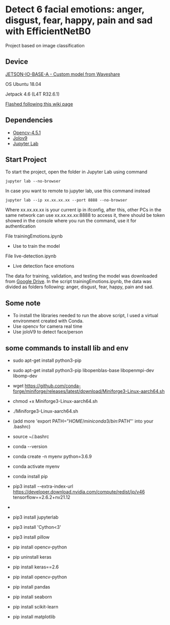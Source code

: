 # Detect 6 facial emotions: anger, disgust, fear, happy, pain and sad with EfficientNetB0 

Project based on image classification

## Device

[JETSON-IO-BASE-A - Custom model from Waveshare](https://www.waveshare.com/jetson-nano-dev-kit-a.htm)

OS Ubuntu 18.04

Jetpack 4.6 (L4T R32.6.1)

[Flashed following this wiki page](https://www.waveshare.com/wiki/JETSON-NANO-DEV-KIT)

## Dependencies

- [Opencv-4.5.1](https://www.youtube.com/watch?v=P-EZr0zy53g&list=PLv8Cp2NvcY8AkXRldCAYCvFxRUs0h5JJF&index=3)
- [Jolov9](https://github.com/spacewalk01/yolov9-face-detection.git)
- [Jupyter Lab](https://jupyter.org/)

## Start Project

To start the project, open the folder in Jupyter Lab using command
```
jupyter lab --no-browser
```

In case you want to remote to jupyter lab, use this command instead
```
jupyter lab --ip xx.xx.xx.xx --port 8888 --no-browser
```
Where xx.xx.xx.xx is your current ip in ifconfig, after this, other PCs in the same network can use xx.xx.xx.xx:8888 to access it, there should be token showed in the console where you run the command, use it for authentication

File trainingEmotions.ipynb
- Use to train the model

File live-detection.ipynb
- Live detection face emotions

The data for training, validation, and testing the model was downloaded from [Google Drive](https://drive.google.com/file/d/1NFapaYLKhER7Z4M_eP4tns9TQ3ywCZU9/view?usp=sharing). In the script trainingEmotions.ipynb, the data was divided as folders following: anger, disgust, fear, happy, pain and sad.

## Some note
- To install the libraries needed to run the above script, I used a virtual environment created with Conda.
- Use opencv for camera real time
- Use joloV9 to detect face/person

## some commands to install lib and env
- sudo apt-get install python3-pip
- sudo apt-get install python3-pip libopenblas-base libopenmpi-dev libomp-dev
- wget https://github.com/conda-forge/miniforge/releases/latest/download/Miniforge3-Linux-aarch64.sh
- chmod +x Miniforge3-Linux-aarch64.sh
- ./Miniforge3-Linux-aarch64.sh
- (add more 'export PATH="$HOME/miniconda3/bin:$PATH"' into your .bashrc)
- source ~/.bashrc
- conda --version
- conda create -n myenv python=3.6.9
- conda activate myenv
- conda install pip
- pip3 install --extra-index-url https://developer.download.nvidia.com/compute/redist/jp/v46 tensorflow==2.6.2+nv21.12
- 
- pip3 install jupyterlab
- pip3 install 'Cython<3'
- pip3 install pillow
- pip install opencv-python



- pip uninstall keras
- pip install keras==2.6
- pip install opencv-python
- pip install pandas
- pip install seaborn
- pip install scikit-learn
- pip install matplotlib
